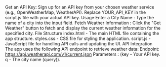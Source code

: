 Get an API Key:
        Sign up for an API key from your chosen weather service (e.g., OpenWeatherMap, WeatherAPI).
        Replace YOUR_API_KEY in the script.js file with your actual API key.
Usage
    Enter a City Name : Type the name of a city into the input field.
    Fetch Weather Information : Click the "Get Weather" button to fetch and display the current weather information for the specified city.
File Structure
    index.html - The main HTML file containing the app structure.
    styles.css - CSS file for styling the application.
    script.js - JavaScript file for handling API calls and updating the UI.
API Integration
The app uses the following API endpoint to retrieve weather data:
    Endpoint: https://api.weatherapi.com/v1/current.json
    Parameters : (key - Your API key. q - The city name (query)).
